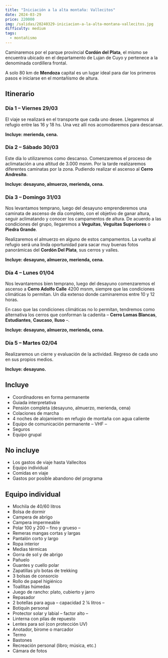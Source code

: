 ```yaml
---
title: "Iniciación a la alta montaña: Vallecitos"
date: 2024-03-29
price: 220000
img: /salidas/20240329-iniciacion-a-la-alta-montana-vallecitos.jpg
difficulty: medium
tags:
  - montañismo
---
```


Caminaremos por el parque provincial **Cordón del Plata**, el mismo se encuentra ubicado en el departamento de Lujan de Cuyo y pertenece a la denominada cordillera frontal.

A solo 80 km de **Mendoza** capital es un lugar ideal para dar los primeros pasos e iniciarse en el montañismo de altura.

## Itinerario

### Día 1 – Viernes 29/03

El viaje se realizará en el transporte que cada uno desee. Llegaremos al refugio entre las 16 y 18 hs. Una vez allí nos acomodaremos para descansar.

**Incluye: merienda, cena.**

### Día 2 – Sábado 30/03

Este día lo utilizaremos como descanso. Comenzaremos el proceso de aclimatación a una altitud de 3.000 msnm. Por la tarde realizaremos diferentes caminatas por la zona. Pudiendo realizar el ascenso al **Cerro Andresito**.

**Incluye: desayuno, almuerzo, merienda, cena.**

### Día 3 – Domingo 31/03

Nos levantamos temprano, luego del desayuno emprenderemos una caminata de ascenso de día completo, con el objetivo de ganar altura, seguir aclimatando y conocer los campamentos de altura. De acuerdo a las condiciones del grupo, llegaremos a **Veguitas**, **Veguitas Superiores** o **Piedra Grande**.

Realizaremos el almuerzo en alguno de estos campamentos. La vuelta al refugio será una linda oportunidad para sacar muy buenas fotos panorámicas del **Cordón Del Plata**, sus cerros y valles.

**Incluye: desayuno, almuerzo, merienda, cena.**

### Día 4 – Lunes 01/04

Nos levantaremos bien temprano, luego del desayuno comenzaremos el ascenso a **Cerro Adolfo Calle** 4200 msnm, siempre que las condiciones climáticas lo permitan. Un día extenso donde caminaremos entre 10 y 12 horas.

En caso que las condiciones climáticas no lo permitan, tendremos como alternativa los cerros que conforman la cadenita – **Cerro Lomas Blancas**, **Estudiantes**, **Caucaso**, **Iluso** –.

**Incluye: desayuno, almuerzo, merienda, cena.**

### Día 5 – Martes 02/04

Realizaremos un cierre y evaluación de la actividad. Regreso de cada uno en sus propios medios.

**Incluye: desayuno.**

## Incluye

- Coordinadores en forma permanente
- Guiada interpretativa
- Pensión completa (desayuno, almuerzo, merienda, cena)
- Colaciones de marcha
- 4 noches de alojamiento en refugio de montaña con agua caliente
- Equipo de comunicación permanente – VHF –
- Seguros
- Equipo grupal

## No incluye

- Los gastos de viaje hasta Vallecitos
- Equipo individual
- Comidas en viaje
- Gastos por posible abandono del programa

## Equipo individual

- Mochila de 40/60 litros
- Bolsa de dormir
- Campera de abrigo
- Campera impermeable
- Polar 100 y 200 – fino y grueso –
- Remeras mangas cortas y largas
- Pantalón corto y largo
- Ropa interior
- Medias térmicas
- Gorra de sol y de abrigo
- Pañuelo
- Guantes y cuello polar
- Zapatillas y/o botas de trekking
- 3 bolsas de consorcio
- Rollo de papel higiénico
- Toallitas húmedas
- Juego de rancho: plato, cubierto y jarro
- Repasador
- 2 botellas para agua – capacidad 2 ¼ litros –
- Botiquín personal
- Protector solar y labial – factor alto –
- Linterna con pilas de repuesto
- Lentes para sol (con protección UV)
- Anotador, birome o marcador
- Termo
- Bastones
- Recreación personal (libro; música, etc.)
- Cámara de fotos

